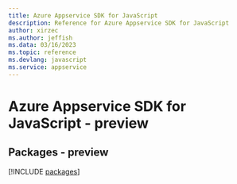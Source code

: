 ```yaml
---
title: Azure Appservice SDK for JavaScript
description: Reference for Azure Appservice SDK for JavaScript
author: xirzec
ms.author: jeffish
ms.data: 03/16/2023
ms.topic: reference
ms.devlang: javascript
ms.service: appservice
---
```

# Azure Appservice SDK for JavaScript - preview
## Packages - preview
[!INCLUDE [packages](appservice-index.md)]